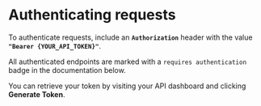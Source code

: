 # Authenticating requests

To authenticate requests, include an **`Authorization`** header with the value **`"Bearer {YOUR_API_TOKEN}"`**.

All authenticated endpoints are marked with a `requires authentication` badge in the documentation below.

You can retrieve your token by visiting your API dashboard and clicking <b>Generate Token</b>.
